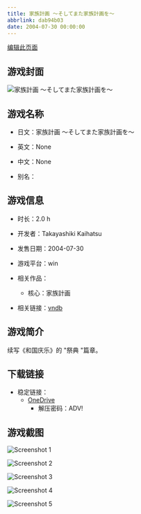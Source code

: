 ```yaml
---
title: 家族計画 〜そしてまた家族計画を〜
abbrlink: dab94b03
date: 2004-07-30 00:00:00
---
```

[编辑此页面](https://github.com/ACG-3/ADV3-source/blob/main/source/_posts/games/%E5%AE%B6%E6%97%8F%E8%A8%88%E7%94%BB%20%E3%80%9C%E3%81%9D%E3%81%97%E3%81%A6%E3%81%BE%E3%81%9F%E5%AE%B6%E6%97%8F%E8%A8%88%E7%94%BB%E3%82%92%E3%80%9C.md)

## 游戏封面

![家族計画 〜そしてまた家族計画を〜](https://pan.timero.xyz/onedrive/img_lib_001/%E5%AE%B6%E6%97%8F%E8%A8%88%E7%94%BB%20%E3%80%9C%E3%81%9D%E3%81%97%E3%81%A6%E3%81%BE%E3%81%9F%E5%AE%B6%E6%97%8F%E8%A8%88%E7%94%BB%E3%82%92%E3%80%9C_cover.avif)


## 游戏名称

- 日文：家族計画 〜そしてまた家族計画を〜
- 英文：None
- 中文：None

- 别名：


## 游戏信息

- 时长：2.0 h
- 开发者：Takayashiki Kaihatsu
- 发售日期：2004-07-30
- 游戏平台：win
- 相关作品：
   - 核心：家族計画

- 相关链接：[vndb](https://vndb.org/v3184)


## 游戏简介

续写《和国庆乐》的 "祭典 "篇章。


## 下载链接

- 稳定链接：
    - [OneDrive](https://pan.timero.xyz/onedrive/adv_lib_001/%E5%AE%B6%E6%97%8F%E8%A8%88%E7%94%BB%20%E3%80%9C%E3%81%9D%E3%81%97%E3%81%A6%E3%81%BE%E3%81%9F%E5%AE%B6%E6%97%8F%E8%A8%88%E7%94%BB%E3%82%92%E3%80%9C)
        - 解压密码：ADV!



## 游戏截图


![Screenshot 1](https://pan.timero.xyz/onedrive/img_lib_001/%E5%AE%B6%E6%97%8F%E8%A8%88%E7%94%BB%20%E3%80%9C%E3%81%9D%E3%81%97%E3%81%A6%E3%81%BE%E3%81%9F%E5%AE%B6%E6%97%8F%E8%A8%88%E7%94%BB%E3%82%92%E3%80%9C_Screenshot_1.avif)

![Screenshot 2](https://pan.timero.xyz/onedrive/img_lib_001/%E5%AE%B6%E6%97%8F%E8%A8%88%E7%94%BB%20%E3%80%9C%E3%81%9D%E3%81%97%E3%81%A6%E3%81%BE%E3%81%9F%E5%AE%B6%E6%97%8F%E8%A8%88%E7%94%BB%E3%82%92%E3%80%9C_Screenshot_2.avif)

![Screenshot 3](https://pan.timero.xyz/onedrive/img_lib_001/%E5%AE%B6%E6%97%8F%E8%A8%88%E7%94%BB%20%E3%80%9C%E3%81%9D%E3%81%97%E3%81%A6%E3%81%BE%E3%81%9F%E5%AE%B6%E6%97%8F%E8%A8%88%E7%94%BB%E3%82%92%E3%80%9C_Screenshot_3.avif)

![Screenshot 4](https://pan.timero.xyz/onedrive/img_lib_001/%E5%AE%B6%E6%97%8F%E8%A8%88%E7%94%BB%20%E3%80%9C%E3%81%9D%E3%81%97%E3%81%A6%E3%81%BE%E3%81%9F%E5%AE%B6%E6%97%8F%E8%A8%88%E7%94%BB%E3%82%92%E3%80%9C_Screenshot_4.avif)

![Screenshot 5](https://pan.timero.xyz/onedrive/img_lib_001/%E5%AE%B6%E6%97%8F%E8%A8%88%E7%94%BB%20%E3%80%9C%E3%81%9D%E3%81%97%E3%81%A6%E3%81%BE%E3%81%9F%E5%AE%B6%E6%97%8F%E8%A8%88%E7%94%BB%E3%82%92%E3%80%9C_Screenshot_5.avif)

